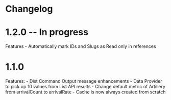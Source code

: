 Changelog
========


1.2.0 -- In progress
=====

Features
    - Automatically mark IDs and Slugs as Read only in references


1.1.0
====

Features:
    - Dist Command Output message enhancements
    - Data Provider to pick up 10 values from List API results
    - Change default metric of Artillery from arrivalCount to arrivalRate
    - Cache is now always created from scratch
